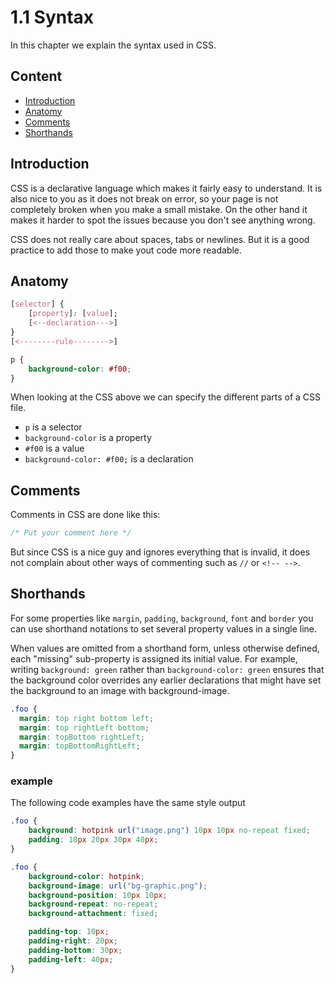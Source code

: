 # 1.1 Syntax

In this chapter we explain the syntax used in CSS.

## Content

* [Introduction](1-1-syntax.md#introduction)
* [Anatomy](1-1-syntax.md#anatomy)
* [Comments](1-1-syntax.md#comments)
* [Shorthands](1-1-syntax.md#shorthands)

## Introduction

CSS is a declarative language which makes it fairly easy to understand. It is also nice to you as it does not break on error, so your page is not completely broken when you make a small mistake. On the other hand it makes it harder to spot the issues because you don't see anything wrong.

CSS does not really care about spaces, tabs or newlines. But it is a good practice to add those to make yout code more readable.

## Anatomy

```css
[selector] {
    [property]: [value];
    [<--declaration--->]
}
[<--------rule-------->]
```

```css
p {
    background-color: #f00;
}
```

When looking at the CSS above we can specify the different parts of a CSS file.

* `p` is a selector
* `background-color` is a property
* `#f00` is a value
* `background-color: #f00;` is a declaration

## Comments

Comments in CSS are done like this:

```css
/* Put your comment here */
```

But since CSS is a nice guy and ignores everything that is invalid, it does not complain about other ways of commenting such as `//` or `<!-- -->`.

## Shorthands

For some properties like `margin`, `padding`, `background`, `font` and `border` you can use shorthand notations to set several property values in a single line.

When values are omitted from a shorthand form, unless otherwise defined, each "missing" sub-property is assigned its initial value. For example, writing `background: green` rather than `background-color: green` ensures that the background color overrides any earlier declarations that might have set the background to an image with background-image.

```css
.foo {
  margin: top right bottom left;
  margin: top rightLeft bottom;
  margin: topBottom rightLeft;
  margin: topBottomRightLeft;
}
```

### example

The following code examples have the same style output

```css
.foo {
    background: hotpink url("image.png") 10px 10px no-repeat fixed;
    padding: 10px 20px 30px 40px;
}
```

```css
.foo {
    background-color: hotpink;
    background-image: url("bg-graphic.png");
    background-position: 10px 10px;
    background-repeat: no-repeat;
    background-attachment: fixed;

    padding-top: 10px;
    padding-right: 20px;
    padding-bottom: 30px;
    padding-left: 40px;
}
```

